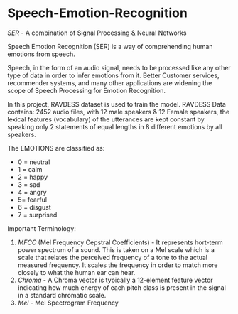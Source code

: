 # Speech-Emotion-Recognition
*SER* - A combination of Signal Processing & Neural Networks

Speech Emotion Recognition (SER) is a way of comprehending human emotions from speech.

Speech, in the form of an audio signal, needs to be processed like any other type of data in order to infer emotions from it. 
Better Customer services, recommender systems, and many other applications are widening the scope of Speech Processing for Emotion Recognition.

In this project, RAVDESS dataset is used to train the model.
RAVDESS Data contains: 
2452 audio files, with 12 male speakers & 12 Female speakers, the lexical features (vocabulary) of the utterances are kept constant by speaking only 2 statements of equal lengths in 8 different emotions by all speakers.

The EMOTIONS are classified as:
* 0 = neutral
* 1 = calm
* 2 = happy
* 3 = sad
* 4 = angry
* 5= fearful
* 6 = disgust
* 7 = surprised

Important Terminology: 
1. _MFCC_ (Mel Frequency Cepstral Coefficients) - It represents hort-term power spectrum of a sound. This is taken on a Mel scale which is a scale that relates the perceived frequency of a tone to the actual measured frequency. It scales the frequency in order to match more closely to what the human ear can hear.
2. _Chroma_ - A Chroma vector is typically a 12-element feature vector indicating how much energy of each pitch class is present in the signal in a standard chromatic scale.
3. _Mel_ - Mel Spectrogram Frequency
